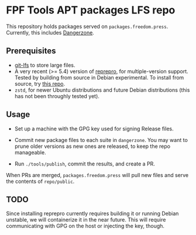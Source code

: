 # FPF Tools APT packages LFS repo

This repository holds packages served on `packages.freedom.press`.
Currently, this includes [Dangerzone](https://dangerzone.rocks/).

## Prerequisites

- [git-lfs](https://git-lfs.github.com/) to store large files.
- A very recent (>= 5.4) version of
  [reprepro](https://salsa.debian.org/brlink/reprepro), for
  multiple-version support. Tested by building from source in Debian
  experimental. To install from source, try [this
  repo](https://github.com/ionos-cloud/repreprohttps://github.com/ionos-cloud/reprepro).
- `zstd`, for newer Ubuntu distributions and future Debian distributions
  (this has not been throughly tested yet).

## Usage

- Set up a machine with the GPG key used for signing Release files.

- Commit new package files to each suite in `dangerzone`. You may want to
  prune older versions as new ones are released, to keep the repo
  manageable.

- Run `./tools/publish`, commit the results, and create a PR.

When PRs are merged, `packages.freedom.press` will pull new files and
serve the contents of `repo/public`.

## TODO

Since installing reprepro currently requires building it or running
Debian unstable, we will containerize it in the near future. This will
require communicating with GPG on the host or injecting the key, though.
